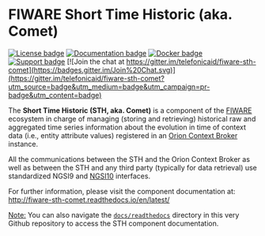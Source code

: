 # FIWARE Short Time Historic (aka. Comet)

[![License badge](https://img.shields.io/badge/license-AGPL-blue.svg)](https://opensource.org/licenses/AGPL-3.0)
[![Documentation badge](https://readthedocs.org/projects/fiware-sth-commet/badge/?version=latest)](http://fiware-sth-commet.readthedocs.org/en/latest/?badge=latest)
[![Docker badge](https://img.shields.io/docker/pulls/fiware/sth-commet.svg)](https://hub.docker.com/r/fiware/sth-commet/)
[![Support badge]( https://img.shields.io/badge/support-sof-yellowgreen.svg)](http://stackoverflow.com/questions/tagged/fiware-sth-comet)
[![Join the chat at https://gitter.im/telefonicaid/fiware-sth-comet](https://badges.gitter.im/Join%20Chat.svg)](https://gitter.im/telefonicaid/fiware-sth-comet?utm_source=badge&utm_medium=badge&utm_campaign=pr-badge&utm_content=badge)

The **Short Time Historic (STH, aka. Comet)** is a component of the [FIWARE](https://www.fiware.org/) ecosystem in charge of managing (storing and retrieving) historical raw and aggregated time series information about the evolution in time of context data (i.e., entity attribute values) registered in an [Orion Context Broker](https://github.com/telefonicaid/fiware-orion) instance.

All the communications between the STH and the Orion Context Broker as well as between the STH and any third party (typically for data retrieval) use standardized NGSI9 and [NGSI10](http://technical.openmobilealliance.org/Technical/technical-information/release-program/current-releases/ngsi-v1-0) interfaces.

For further information, please visit the component documentation at: http://fiware-sth-comet.readthedocs.io/en/latest/

<u>Note:</u> You can also navigate the [`docs/readthedocs`](./docs/readthedocs) directory in this very Github repository to access the STH component documentation.

